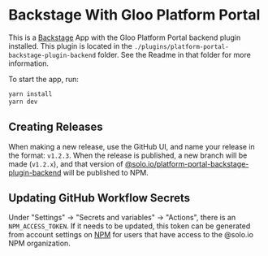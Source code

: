 # Backstage With Gloo Platform Portal

This is a [Backstage](https://backstage.io) App with the Gloo Platform Portal backend plugin installed. This plugin is located in the `./plugins/platform-portal-backstage-plugin-backend` folder. See the Readme in that folder for more information.

To start the app, run:

```sh
yarn install
yarn dev
```

## Creating Releases

When making a new release, use the GitHub UI, and name your release in the format: `v1.2.3`. When the release is published, a new branch will be made (`v1.2.x`), and that version of [@solo.io/platform-portal-backstage-plugin-backend](https://www.npmjs.com/package/@solo.io/platform-portal-backstage-plugin-backend) will be published to NPM.

## Updating GitHub Workflow Secrets

Under "Settings" -> "Secrets and variables" -> "Actions", there is an `NPM_ACCESS_TOKEN`. If it needs to be updated, this token can be generated from account settings on [NPM](https://www.npmjs.com/) for users that have access to the @solo.io NPM organization.
